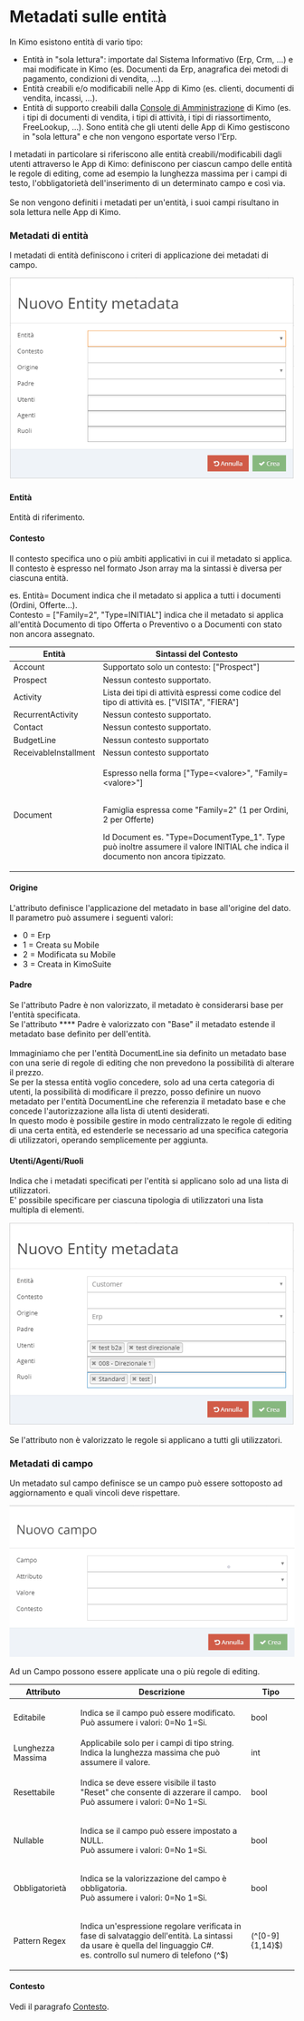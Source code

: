 # Metadati sulle entità

In Kimo esistono entità di vario tipo:

* Entità in "sola lettura": importate dal Sistema Informativo (Erp, Crm, ...) e mai modificate in Kimo (es. Documenti da Erp, anagrafica dei metodi di pagamento, condizioni di vendita, ...).
* Entità creabili e/o modificabili nelle App di Kimo (es. clienti, documenti di vendita, incassi, ...).
* Entità di supporto creabili dalla [Console di Amministrazione](../introduzione/moduli/console-admin.md) di Kimo (es. i tipi di documenti di vendita, i tipi di attività, i tipi di riassortimento, FreeLookup, ...). Sono entità che gli utenti delle App di Kimo gestiscono in "sola lettura" e che non vengono esportate verso l'Erp.

I metadati in particolare si riferiscono alle entità creabili/modificabili dagli utenti attraverso le App di Kimo: definiscono per ciascun campo delle entità le regole di editing, come ad esempio la lunghezza massima per i campi di testo, l'obbligatorietà dell'inserimento di un determinato campo e così via.\
\
Se non vengono definiti i metadati per un'entità, i suoi campi risultano in sola lettura nelle App di Kimo.

### Metadati di entità

I metadati di entità definiscono i criteri di applicazione dei metadati di campo.

![](<../.gitbook/assets/image (26).png>)

#### Entità

Entità di riferimento.

#### Contesto

Il contesto specifica uno o più ambiti applicativi in cui il metadato si applica.\
Il contesto è espresso nel formato Json array ma la sintassi è diversa per ciascuna entità.

es. Entità= Document indica che il metadato si applica a tutti i documenti (Ordini, Offerte...).\
Contesto = \["Family=2", "Type=INITIAL"] indica che il metadato si applica all'entità Documento di tipo Offerta o Preventivo o a Documenti con stato non ancora assegnato.

| Entità                | Sintassi del Contesto                                                                                                                                                                                                                                                                       |
| --------------------- | ------------------------------------------------------------------------------------------------------------------------------------------------------------------------------------------------------------------------------------------------------------------------------------------- |
| Account               | Supportato solo un contesto: \["Prospect"]                                                                                                                                                                                                                                                  |
| Prospect              | Nessun contesto supportato.                                                                                                                                                                                                                                                                 |
| Activity              | Lista dei tipi di attività espressi come codice del tipo di attività es. \["VISITA", "FIERA"]                                                                                                                                                                                               |
| RecurrentActivity     | Nessun contesto supportato.                                                                                                                                                                                                                                                                 |
| Contact               | Nessun contesto supportato.                                                                                                                                                                                                                                                                 |
| BudgetLine            | Nessun contesto supportato                                                                                                                                                                                                                                                                  |
| ReceivableInstallment | Nessun contesto supportato                                                                                                                                                                                                                                                                  |
| Document              | <p>Espresso nella forma ["Type=&#x3C;valore>", "Family=&#x3C;valore>"]</p><p><br>Famiglia espressa come "Family=2" (1 per Ordini, 2 per Offerte)</p><p>Id Document es. "Type=DocumentType_1". Type può inoltre assumere il valore INITIAL che indica il documento non ancora tipizzato.</p> |

#### Origine

L'attributo definisce l'applicazione del metadato in base all'origine del dato.\
Il parametro può assumere i seguenti valori:

* 0 = Erp
* 1 = Creata su Mobile
* 2 = Modificata su Mobile
* 3 = Creata in KimoSuite

#### Padre

Se l'attributo Padre è non valorizzato, il metadato è considerarsi base per l'entità specificata.\
Se l'attributo \*\*\*\* Padre è valorizzato con "Base" il metadato estende il metadato base definito per dell'entità.\
\
Immaginiamo che per l'entità DocumentLine sia definito un metadato base con una serie di regole di editing che non prevedono la possibilità di alterare il prezzo.\
Se per la stessa entità voglio concedere, solo ad una certa categoria di utenti, la possibilità di modificare il prezzo, posso definire un nuovo metadato per l'entità DocumentLine che referenzia il metadato base e che concede l'autorizzazione alla lista di utenti desiderati.\
In questo modo è possibile gestire in modo centralizzato le regole di editing di una certa entità, ed estenderle se necessario ad una specifica categoria di utilizzatori, operando semplicemente per aggiunta.

#### Utenti/Agenti/Ruoli

Indica che i metadati specificati per l'entità si applicano solo ad una lista di utilizzatori.\
E' possibile specificare per ciascuna tipologia di utilizzatori una lista multipla di elementi.

![](<../.gitbook/assets/image (1).png>)

Se l'attributo non è valorizzato le regole si applicano a tutti gli utilizzatori.

### Metadati di campo

Un metadato sul campo definisce se un campo può essere sottoposto ad aggiornamento e quali vincoli deve rispettare.

![](../.gitbook/assets/metadatocampo.PNG)

Ad un Campo possono essere applicate una o più regole di editing.

| Attributo         | Descrizione                                                                                                                                                                        | Tipo             |
| ----------------- | ---------------------------------------------------------------------------------------------------------------------------------------------------------------------------------- | ---------------- |
| Editabile         | <p>Indica se il campo può essere modificato.<br>Può assumere i valori: 0=No 1=Si.</p>                                                                                              | bool             |
| Lunghezza Massima | Applicabile solo per i campi di tipo string. Indica la lunghezza massima che può assumere il valore.                                                                               | int              |
| Resettabile       | <p>Indica se deve essere visibile il tasto "Reset" che consente di azzerare il campo.<br>Può assumere i valori: 0=No 1=Si.</p>                                                     | bool             |
| Nullable          | <p>Indica se il campo può essere impostato a NULL.<br>Può assumere i valori: 0=No 1=Si.</p>                                                                                        | bool             |
| Obbligatorietà    | <p>Indica se la valorizzazione del campo è obbligatoria.<br>Può assumere i valori: 0=No 1=Si.</p>                                                                                  | bool             |
| Pattern Regex     | <p>Indica un'espressione regolare verificata in fase di salvataggio dell'entità. La sintassi da usare è quella del linguaggio C#.<br>es. controllo sul numero di telefono (^$)</p> | (^\[0-9]{1,14}$) |

#### **Contesto**

Vedi il paragrafo [Contesto](entity-metadata.md#contesto).
